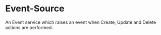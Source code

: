 # Event-Source
An Event service which raises an event when Create, Update and Delete actions are performed.